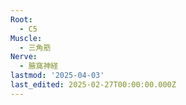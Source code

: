 ```yaml
---
Root:
  - C5
Muscle:
  - 三角筋
Nerve:
  - 腋窩神経
lastmod: '2025-04-03'
last_edited: 2025-02-27T00:00:00.000Z
---
```



